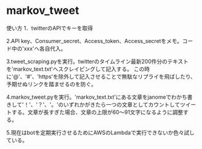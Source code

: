 # markov_tweet

使い方
1．twitterのAPIでキーを取得

2.API key、Consumer_secret、Access_token、Access_secretをメモ。コード中の'xxx'へ各自代入。

3.tweet_scraping.pyを実行。twitterのタイムライン最新200件分のテキストを'markov_text.txt'へスクレイピングして記入する。
この時に'@'、'#'、'https'を除外して記入させることで無駄なリプライを飛ばしたり、予期せぬリンクを踏ませるのを防ぐ。

4.markov_tweet.pyを実行。'markov_text.txt'にある文章をjanomeでわかち書きして'！'、'？'、'。'のいずれかがきたら一つの文章としてカウントしてツイートする。文章が長すぎた場合、文章の上限が60～91文字になるように調整する。

5.現在はbotを定期実行させるためにAWSのLambdaで実行できないか色々試している。
